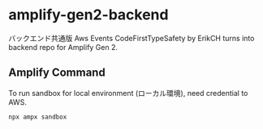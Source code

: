 # amplify-gen2-backend
バックエンド共通版
Aws Events CodeFirstTypeSafety by ErikCH turns into backend repo for Amplify Gen 2.

## Amplify Command
To run sandbox for local environment (ローカル環境), need credential to AWS.
```
npx ampx sandbox
```

